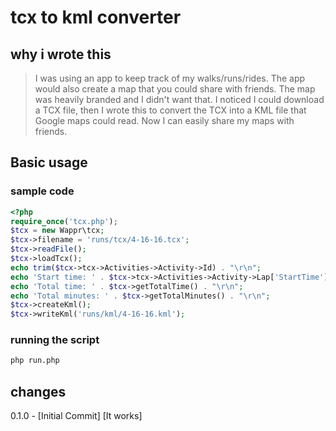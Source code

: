 # tcx to kml converter

## why i wrote this

> I was using an app to keep track of my walks/runs/rides. The app would also
> create a map that you could share with friends. The map was heavily branded and
> I didn't want that. I noticed I could download a TCX file, then I wrote this
> to convert the TCX into a KML file that Google maps could read. Now I can easily
> share my maps with friends.

## Basic usage

### sample code

```php
<?php
require_once('tcx.php');
$tcx = new Wappr\tcx;
$tcx->filename = 'runs/tcx/4-16-16.tcx';
$tcx->readFile();
$tcx->loadTcx();
echo trim($tcx->tcx->Activities->Activity->Id) . "\r\n";
echo 'Start time: ' . $tcx->tcx->Activities->Activity->Lap['StartTime'] . "\r\n";
echo 'Total time: ' . $tcx->getTotalTime() . "\r\n";
echo 'Total minutes: ' . $tcx->getTotalMinutes() . "\r\n";
$tcx->createKml();
$tcx->writeKml('runs/kml/4-16-16.kml');
```

### running the script

```bash
php run.php
```

## changes

0.1.0 - [Initial Commit] [It works]

